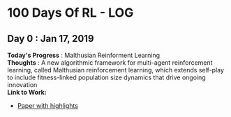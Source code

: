 # 100 Days Of RL - LOG

## Day 0 : Jan 17, 2019 

**Today's Progress** :  Malthusian Reinforment Learning   
**Thoughts** :  A new algorithmic framework for multi-agent reinforcement learning, called Malthusian reinforcement learning, which extends self-play to include fitness-linked population size dynamics that drive ongoing innovation  
**Link to Work:**  
* [Paper with highlights](https://github.com/snknitin/100DaysOfML/blob/master/RL%20papers/Malthusian%20Reinforcement%20learning.pdf)
